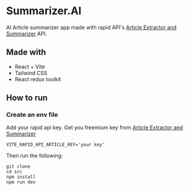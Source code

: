 # Summarizer.AI

AI Article summarizer app made with rapid API's [Article Extractor and Summarizer](https://rapidapi.com/restyler/api/article-extractor-and-summarizer/) API.

## Made with

* React + Vite
* Tailwind CSS
* React redux toolkit

## How to run

### Create an env file 

Add your rapid api key. Get you freemium key from [Article Extractor and Summarizer](https://rapidapi.com/restyler/api/article-extractor-and-summarizer/)

```console
VITE_RAPID_API_ARTICLE_KEY='your key'
```

Then run the following:

```console
git clone
cd src
npm install
npm run dev
```
